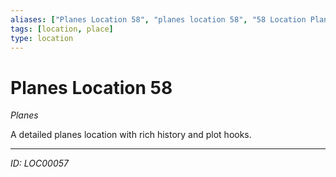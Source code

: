 ```yaml
---
aliases: ["Planes Location 58", "planes location 58", "58 Location Planes"]
tags: [location, place]
type: location
---
```


# Planes Location 58

*Planes*

A detailed planes location with rich history and plot hooks.

---
*ID: LOC00057*